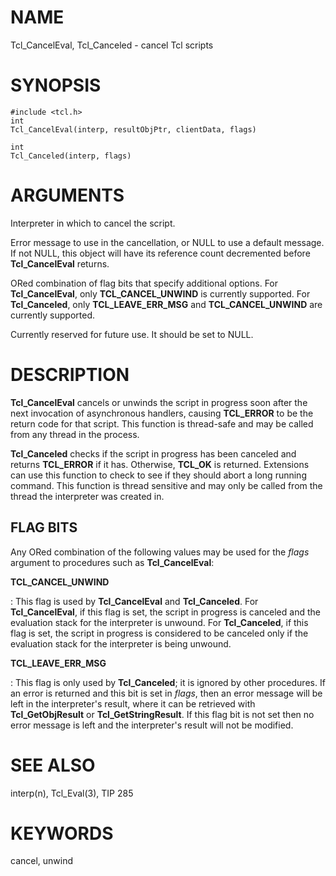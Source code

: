 # NAME

Tcl_CancelEval, Tcl_Canceled - cancel Tcl scripts

# SYNOPSIS

    #include <tcl.h>
    int
    Tcl_CancelEval(interp, resultObjPtr, clientData, flags)

    int
    Tcl_Canceled(interp, flags)

# ARGUMENTS

Interpreter in which to cancel the script.

Error message to use in the cancellation, or NULL to use a default
message. If not NULL, this object will have its reference count
decremented before **Tcl_CancelEval** returns.

ORed combination of flag bits that specify additional options. For
**Tcl_CancelEval**, only **TCL_CANCEL_UNWIND** is currently supported.
For **Tcl_Canceled**, only **TCL_LEAVE_ERR_MSG** and
**TCL_CANCEL_UNWIND** are currently supported.

Currently reserved for future use. It should be set to NULL.

# DESCRIPTION

**Tcl_CancelEval** cancels or unwinds the script in progress soon after
the next invocation of asynchronous handlers, causing **TCL_ERROR** to
be the return code for that script. This function is thread-safe and may
be called from any thread in the process.

**Tcl_Canceled** checks if the script in progress has been canceled and
returns **TCL_ERROR** if it has. Otherwise, **TCL_OK** is returned.
Extensions can use this function to check to see if they should abort a
long running command. This function is thread sensitive and may only be
called from the thread the interpreter was created in.

## FLAG BITS

Any ORed combination of the following values may be used for the *flags*
argument to procedures such as **Tcl_CancelEval**:

**TCL_CANCEL_UNWIND**

:   This flag is used by **Tcl_CancelEval** and **Tcl_Canceled**. For
    **Tcl_CancelEval**, if this flag is set, the script in progress is
    canceled and the evaluation stack for the interpreter is unwound.
    For **Tcl_Canceled**, if this flag is set, the script in progress is
    considered to be canceled only if the evaluation stack for the
    interpreter is being unwound.

**TCL_LEAVE_ERR_MSG**

:   This flag is only used by **Tcl_Canceled**; it is ignored by other
    procedures. If an error is returned and this bit is set in *flags*,
    then an error message will be left in the interpreter\'s result,
    where it can be retrieved with **Tcl_GetObjResult** or
    **Tcl_GetStringResult**. If this flag bit is not set then no error
    message is left and the interpreter\'s result will not be modified.

# SEE ALSO

interp(n), Tcl_Eval(3), TIP 285

# KEYWORDS

cancel, unwind
